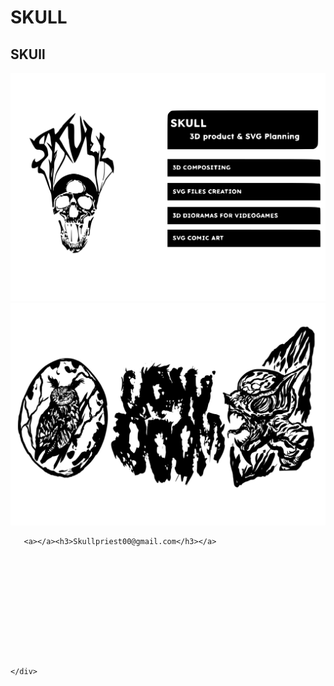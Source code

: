 # SKULL
<!DOCTYPE html>
<html lang="en">
<head>
    <meta charset="UTF-8">
    <meta http-equiv="X-UA-Compatible" content="IE=edge">
    <meta name="viewport" content="width=device-width, initial-scale=1.0">
    <link rel="stylesheet" href="skull.css">
    <link rel="stylesheet" href="global.css">
    <link rel="stylesheet" href="global.css" media="all">
    <title>SKUll</title>
</head>
<body>
    <div class="container">

<div class="header">
    <div class="title-container">
        <h2>SKUll</h2>
    </div>
</div>


<div class="description-container">
    <img class="description-container" src="skul services.svg">

</div>

<div class="description-container">
    <img class="description-container" src="Lowdoom.svg">

</div>



       <a></a><h3>Skullpriest00@gmail.com</h3></a>
   











    </div>
</body>
</html>

